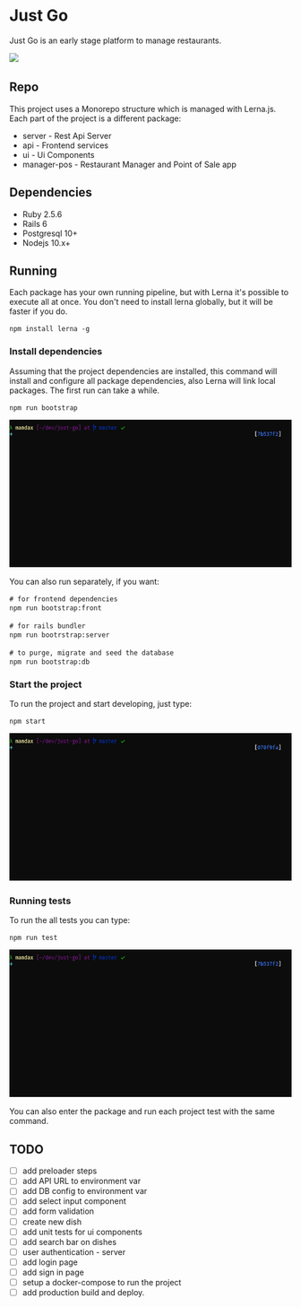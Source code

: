 # Just Go

Just Go is an early stage platform to manage restaurants.

<img src="./doc/mobile.gif" width="340" />

## Repo

This project uses a Monorepo structure which is managed with Lerna.js. Each part of the project is a different package:

- server - Rest Api Server
- api - Frontend services
- ui - Ui Components
- manager-pos - Restaurant Manager and Point of Sale app

## Dependencies

- Ruby 2.5.6
- Rails 6
- Postgresql 10+
- Nodejs 10.x+

## Running

Each package has your own running pipeline, but with Lerna it's possible to execute all at once. You don't need to install lerna globally, but it will be faster if you do.

    npm install lerna -g

### Install dependencies

Assuming that the project dependencies are installed, this command will install and configure all package dependencies, also Lerna will link local packages. The first run can take a while.

    npm run bootstrap

![Bootstrap](./doc/bootstrap.gif)

You can also run separately, if you want:

    # for frontend dependencies
    npm run bootstrap:front 
    
    # for rails bundler
    npm run bootrstrap:server
    
    # to purge, migrate and seed the database
    npm run bootstrap:db

### Start the project

To run the project and start developing, just type:

    npm start

![Start](./doc/start.gif)

### Running tests

To run the all tests you can type:

    npm run test

![Tests](./doc/tests.gif)

You can also enter the package and run each project test with the same command.

## TODO

- [ ]  add preloader steps
- [ ]  add API URL to environment var
- [ ]  add DB config to environment var
- [ ]  add select input component
- [ ]  add form validation
- [ ]  create new dish
- [ ]  add unit tests for ui components
- [ ]  add search bar on dishes
- [ ]  user authentication - server
- [ ]  add login page
- [ ]  add sign in page
- [ ]  setup a docker-compose to run the project
- [ ]  add production build and deploy.